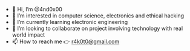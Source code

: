 - 👋 Hi, I’m @4nd0x00
- 👀 I’m interested in computer science, electronics and ethical hacking
- 🌱 I’m currently learning electronic engineering
- 💞️ I’m looking to collaborate on project involving technology with real world impact
- 📫 How to reach me 👉 r4k0t0@gmail.com

<!---
4nd0x00/4nd0x00 is a ✨ special ✨ repository because its `README.md` (this file) appears on your GitHub profile.
You can click the Preview link to take a look at your changes.
--->
